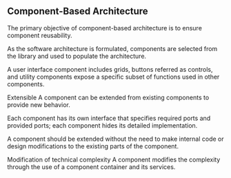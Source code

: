 ## Component-Based Architecture

The primary objective of component-based architecture is to ensure component reusability.

As the software architecture is formulated, components are selected from the library and used to populate the architecture.

A user interface component includes grids, buttons referred as controls, and utility components expose a specific subset of functions used in other components.

Extensible A component can be extended from existing components to provide new behavior.

Each component has its own interface that specifies required ports and provided ports; each component hides its detailed implementation.

A component should be extended without the need to make internal code or design modifications to the existing parts of the component.

Modification of technical complexity A component modifies the complexity through the use of a component container and its services.